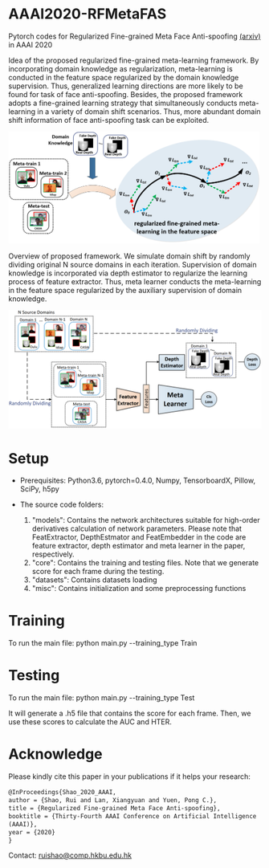 # AAAI2020-RFMetaFAS

Pytorch codes for Regularized Fine-grained Meta Face Anti-spoofing <a href=http://arxiv.org/pdf/1911.10771.pdf> (arxiv) </a> in AAAI 2020 

Idea of the proposed regularized fine-grained meta-learning framework. By incorporating domain knowledge as regularization, meta-learning is conducted in the feature space regularized by the domain knowledge supervision. Thus, generalized learning directions are more likely to be found for task of face anti-spoofing. Besides, the proposed framework adopts a fine-grained learning strategy that simultaneously conducts meta-learning in a variety of domain shift scenarios. Thus, more abundant domain shift information of face anti-spoofing task can be exploited.

<img src="./models/motivation.png" width="500">

Overview of proposed framework. We simulate domain shift by randomly dividing original N source domains in each iteration. Supervision of domain knowledge is incorporated via depth estimator to regularize the learning process of feature extractor. Thus, meta learner conducts the meta-learning in the feature space regularized by the auxiliary supervision of domain knowledge. 

<img src="./models/framework.png" width="600">

# Setup

* Prerequisites: Python3.6, pytorch=0.4.0, Numpy, TensorboardX, Pillow, SciPy, h5py

* The source code folders:

  1. "models": Contains the network architectures suitable for high-order derivatives calculation of network parameters. Please note that FeatExtractor, DepthEstmator and FeatEmbedder in the code are feature extractor, depth estimator and meta learner in the paper, respectively. 
  2. "core": Contains the training and testing files. Note that we generate score for each frame during the testing.
  3. "datasets": Contains datasets loading
  4. "misc": Contains initialization and some preprocessing functions
  
# Training

To run the main file: python main.py --training_type Train

# Testing

To run the main file: python main.py --training_type Test

It will generate a .h5 file that contains the score for each frame. Then, we use these scores to calculate the AUC and HTER.

# Acknowledge
Please kindly cite this paper in your publications if it helps your research:
```
@InProceedings{Shao_2020_AAAI,
author = {Shao, Rui and Lan, Xiangyuan and Yuen, Pong C.},
title = {Regularized Fine-grained Meta Face Anti-spoofing},
booktitle = {Thirty-Fourth AAAI Conference on Artificial Intelligence (AAAI)},
year = {2020}
}
```

Contact: ruishao@comp.hkbu.edu.hk
